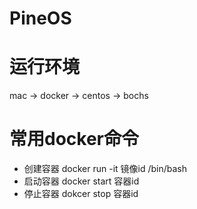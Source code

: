 # PineOS

# 运行环境
mac -> docker -> centos -> bochs

# 常用docker命令
* 创建容器 docker run -it 镜像id /bin/bash
* 启动容器 docker start 容器id
* 停止容器 dokcer stop 容器id

